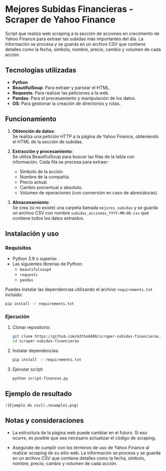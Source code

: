 
# Mejores Subidas Financieras - Scraper de Yahoo Finance

Script que realiza web scraping a la sección de acciones en crecimiento de Yahoo Finance para extraer las subidas más importantes del día. La información se procesa y se guarda en un archivo CSV que contiene detalles como la fecha, símbolo, nombre, precio, cambio y volumen de cada acción. 

## Tecnologías utilizadas

- **Python**
- **BeautifulSoup**: Para extraer y parsear el HTML.
- **Requests**: Para realizar las peticiones a la web.
- **Pandas**: Para el procesamiento y manipulación de los datos.
- **OS**: Para gestionar la creación de directorios y rutas.

## Funcionamiento

1. **Obtención de datos**:  
   Se realiza una petición HTTP a la página de Yahoo Finance, obteniendo el HTML de la sección de subidas.

2. **Extracción y procesamiento**:  
   Se utiliza BeautifulSoup para buscar las filas de la tabla con información. Cada fila se procesa para extraer:
   - Símbolo de la acción.
   - Nombre de la compañía.
   - Precio actual.
   - Cambio porcentual o absoluto.
   - Volumen de operaciones (con conversión en caso de abreviaturas).

3. **Almacenamiento**:  
   Se crea (si no existe) una carpeta llamada `mejores_subidas` y se guarda un archivo CSV con nombre `subidas_acciones_YYYY-MM-DD.csv` que contiene todos los datos extraídos.

## Instalación y uso
### Requisitos
- Python 3.9 o superior.
- Las siguientes librerías de Python:
  - `beautifulsoup4`
  - `requests`
  - `pandas`

Puedes instalar las dependencias utilizando el archivo `requirements.txt` incluido:
```bash
pip install -r requirements.txt
```
### Ejecución
1.  Clonar repositorio:
    
    ```bash
    git clone https://github.com/m3thod480/scraper-subidas-financieras.git
    cd scraper-subidas-financieras
    
    ```
    
2.  Instalar dependencias:
    
    ```bash
    pip install -r requirements.txt
    
    ```
    
3.  Ejecutar script:
    
    ```bash
    python script-finanzas.py
    
    ```
    

## Ejemplo de resultado
```
![Ejemplo de csv](./example1.png)

```
## Notas y consideraciones
    
-   La estructura de la página web puede cambiar en el futuro. Si eso ocurre, es posible que sea necesario actualizar el código de scraping.
    
-   Asegúrate de cumplir con los términos de uso de Yahoo Finance al realizar scraping de su sitio web. La información se procesa y se guarda en un archivo CSV que contiene detalles como la fecha, símbolo, nombre, precio, cambio y volumen de cada acción. 
